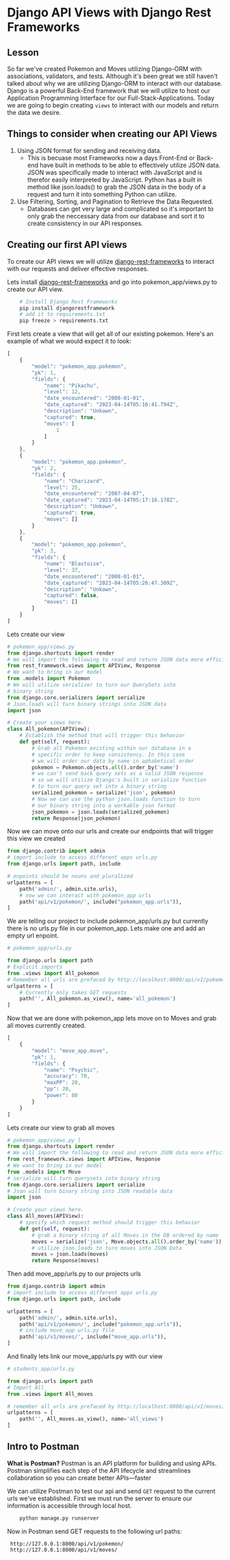# Django API Views with Django Rest Frameworks

## Lesson

So far we've created Pokemon and Moves utilizing Django-ORM with associations, validators, and tests. Although it's been great we still haven't talked about why we are utilizing Django-ORM to interact with our database. Django is a powerful Back-End framework that we will utilize to host our Application Programming Interface for our Full-Stack-Applications. Today we are going to begin creating `views` to interact with our models and return the data we desire.

## Things to consider when creating our API Views

1. Using JSON format for sending and receiving data.
    - This is becuase most Frameworks now a days Front-End or Back-end have built in methods to be able to effectively utilize JSON data. JSON was specifically made to interact with JavaScript and is therefor easily interpreted by JavaScript. Python has a built in method like json.loads() to grab the JSON data in the body of a request and turn it into something Python can utilize.
2. Use Filtering, Sorting, and Pagination to Retrieve the Data Requested.
    -   Databases can get very large and complicated so it's important to only grab the neccessary data from our database and sort it to create consistency in our API responses.

## Creating our first API views

To create our API views we will utilize [django-rest-frameworks](https://www.django-rest-framework.org/) to interact with our requests and deliver effective responses.

Lets install [django-rest-frameworks](https://www.django-rest-framework.org/) and go into pokemon_app/views.py to create our API view.

```bash
    # Install Django Rest Frameworks
    pip install djangorestframework
    # add it to requirements.txt
    pip freeze > requirements.txt
```

First lets create a view that will get all of our existing pokemon. Here's an example of what we would expect it to look:

```js
[
    {
        "model": "pokemon_app.pokemon",
        "pk": 1,
        "fields": {
            "name": "Pikachu",
            "level": 12,
            "date_encountered": "2008-01-01",
            "date_captured": "2023-04-14T05:16:41.794Z",
            "description": "Unkown",
            "captured": true,
            "moves": [
                1
            ]
        }
    },
    {
        "model": "pokemon_app.pokemon",
        "pk": 2,
        "fields": {
            "name": "Charizard",
            "level": 25,
            "date_encountered": "2007-04-07",
            "date_captured": "2023-04-14T05:17:16.178Z",
            "description": "Unkown",
            "captured": true,
            "moves": []
        }
    },
    {
        "model": "pokemon_app.pokemon",
        "pk": 3,
        "fields": {
            "name": "Blastoise",
            "level": 37,
            "date_encountered": "2008-01-01",
            "date_captured": "2023-04-14T05:26:47.309Z",
            "description": "Unkown",
            "captured": false,
            "moves": []
        }
    }
]
```
Lets create our view

```python 
# pokemon_app/views.py
from django.shortcuts import render
# We will import the following to read and return JSON data more efficiently
from rest_framework.views import APIView, Response
# We want to bring in our model
from .models import Pokemon
# We will utilize serializer to turn our QuerySets into 
# binary string
from django.core.serializers import serialize
# Json.loads will turn binary strings into JSON data
import json

# Create your views here.
class All_pokemon(APIView):
    # Establish the method that will trigger this behavior
    def get(self, request):
        # Grab all Pokemon existing within our database in a
        # specific order to keep consistency. In this case
        # we will order our data by name in aphabetical order
        pokemon = Pokemon.objects.all().order_by('name')
        # we can't send back query sets as a valid JSON response
        # so we will utilize Django's built in serialize function
        # to turn our query set into a binary string
        serialized_pokemon = serialize('json', pokemon)
        # Now we can use the python json.loads function to turn 
        # our binary string into a workable json format
        json_pokemon = json.loads(serialized_pokemon)
        return Response(json_pokemon)
```

Now we can move onto our urls and create our endpoints that will trigger this view we created

```python 
from django.contrib import admin
# import include to access different apps urls.py
from django.urls import path, include

# enpoints should be nouns and pluralized
urlpatterns = [
    path('admin/', admin.site.urls),
    # now we can interact with pokemon_app urls
    path('api/v1/pokemon/', include("pokemon_app.urls")),
]
```

We are telling our project to include pokemon_app/urls.py but currently there is no urls.py file in our pokemon_app. Lets make one and add an empty url enpoint.

```python
# pokemon_app/urls.py

from django.urls import path
# Explicit imports
from .views import All_pokemon
# Remember all urls are prefaced by http://localhost:8000/api/v1/pokemon/
urlpatterns = [
    # Currently only takes GET requests
    path('', All_pokemon.as_view(), name='all_pokemon')
]
```


Now that we are done with pokemon_app lets move on to Moves and grab all moves currently created.

```js
[
    {
        "model": "move_app.move",
        "pk": 1,
        "fields": {
            "name": "Psychic",
            "accuracy": 70,
            "maxPP": 20,
            "pp": 20,
            "power": 80
        }
    }
]
```

Lets create our view to grab all moves

```python 
# pokemon_app/views.py l
from django.shortcuts import render
# We will import the following to read and return JSON data more efficiently
from rest_framework.views import APIView, Response
# We want to bring in our model
from .models import Move
# serialize will turn querysets into binary string
from django.core.serializers import serialize
# Json will turn binary string into JSON readable data
import json

# Create your views here.
class All_moves(APIView):
    # specify which request method should trigger this behavior
    def get(self, request):
        # grab a binary string of all Moves in the DB ordered by name
        moves = serialize('json', Move.objects.all().order_by('name'))
        # utilize json.loads to turn moves into JSON Data
        moves = json.loads(moves)
        return Response(moves)
```

Then add move_app/urls.py to our projects urls

```python
from django.contrib import admin
# import include to access different apps urls.py
from django.urls import path, include

urlpatterns = [
    path('admin/', admin.site.urls),
    path('api/v1/pokemon/', include("pokemon_app.urls")),
    # include move_app urls.py file
    path('api/v1/moves/', include("move_app.urls")),
]
```

And finally lets link our move_app/urls.py with our view

```python
# students_app/urls.py

from django.urls import path
# Import All_
from .views import All_moves

# remember all urls are prefaced by http://localhost:8000/api/v1/moves/
urlpatterns = [
    path('', All_moves.as_view(), name='all_views')
]
```

## Intro to Postman

**What is Postman?** Postman is an API platform for building and using APIs. Postman simplifies each step of the API lifecycle and streamlines collaboration so you can create better APIs—faster


We can utilize Postman to test our api and send `GET` request to the current urls we've established. First we must run the server to ensure our information is accessible through local host.

```bash
    python manage.py runserver
```

Now in Postman send GET requests to the following url paths:

```http
 http://127.0.0.1:8000/api/v1/pokemon/
 http://127.0.0.1:8000/api/v1/moves/
```
